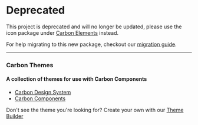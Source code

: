 # Deprecated

 This project is deprecated and will no longer be updated, please use the icon package under [Carbon Elements](https://github.com/IBM/carbon-elements/tree/master/packages/themes) instead.

 For help migrating to this new package, checkout our [migration guide](https://github.com/IBM/carbon-elements/blob/master/docs/migration/10.x-themes.md).

 ---

### Carbon Themes

#### A collection of themes for use with Carbon Components
- [Carbon Design System](http://www.carbondesignsystem.com/)
- [Carbon Components](https://github.com/carbon-design-system/carbon-components)

Don't see the theme you're looking for? Create your own with our [Theme Builder](http://themes.carbondesignsystem.com/)

